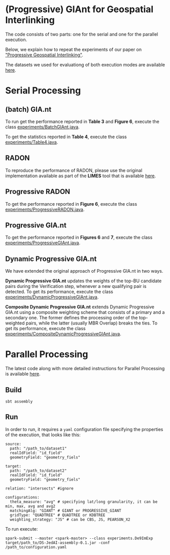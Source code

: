 # (Progressive) GIAnt for Geospatial Interlinking

The code consists of two parts: one for the serial and one for the parallel execution. 

Below, we explain how to repeat the experiments of our paper on ["Progressive Geospatial Interlinking"](http://cgi.di.uoa.gr/~koubarak/publications/2021/GeospatialInterlinking.pdf).

The datasets we used for evaluationg of both execution modes are available [here](http://spatialhadoop.cs.umn.edu/datasets.html).

# Serial Processing 

## (batch) GIA.nt

To run get the performance reported in **Table 3** and **Figure 6**, execute the class [experiments/BatchGIAnt.java](serial/src/experiments/BatchGIAnt.java).

To get the statistics reported in **Table 4**, execute the class [experiments/Table4.java](serial/src/experiments/Table4.java).

## RADON

To reproduce the performance of RADON, please use the original implementation available as part of the **LIMES** tool that is available [here](https://github.com/dice-group/LIMES).

## Progressive RADON

To get the performance reported in **Figure 6**, execute the class [experiments/ProgressiveRADON.java](serial/src/experiments/ProgressiveRADON.java).

## Progressive GIA.nt

To get the performance reported in **Figures 6** and **7**, execute the class [experiments/ProgressiveGIAnt.java](/serial/src/experiments/ProgressiveGIAnt.java).

## Dynamic Progressive GIA.nt

We have extended the original approach of Progressive GIA.nt in two ways.

**Dynamic Progressive GIA.nt** updates the weights of the top-BU candidate pairs during the Verification step, whenever a new qualifying pair is detected. To get its performance, execute the class [experiments/DynamicProgressiveGIAnt.java](serial/src/experiments/DynamicProgressiveGIAnt.java).

**Composite Dynamic Progressive GIA.nt** extends Dynamic Progressive GIA.nt using a composite weighting scheme that consists of a primary and a secondary one. The former defines the processing order of the top-weighted pairs, while the latter (usually MBR Overlap) breaks the ties. To get its performance, execute the class [experiments/CompositeDynamicProgressiveGIAnt.java](serial/src/experiments/CompositeDynamicProgressiveGIAnt.java).

# Parallel Processing

The latest code along with more detailed instructions for Parallel Processing is available [here](https://github.com/GiorgosMandi/DS-JedAI/tree/master/TSAS-Experiments).

## Build

	sbt assembly

## Run 

In order to run, it requires a `yaml` configuration file specifying the properties of the execution, that looks like this:

	source:
	  path: "/path_to/dataset1"
	  realIdField: "id_field"
	  geometryField: "geometry_fiels"

	target:
	  path: "/path_to/dataset2"
	  realIdField: "id_field"
	  geometryField: "geometry_fiels"

	relation: "intersects" #ignore

	configurations:
	  theta_measure: "avg" # specifying lat/long granularity, it can be min, max, avg and avg2
	  matchingAlg: "GIANT" # GIANT or PROGRESSIVE_GIANT
	  gridType: "QUADTREE" # QUADTREE or KDBTREE
	  weighting_strategy: "JS" # can be CBS, JS, PEARSON_X2


To run execute:

	spark-submit --master <spark-master> --class experiments.De9ImExp  target/path_to/DS-JedAI-assembly-0.1.jar -conf /path_to/configuration.yaml


